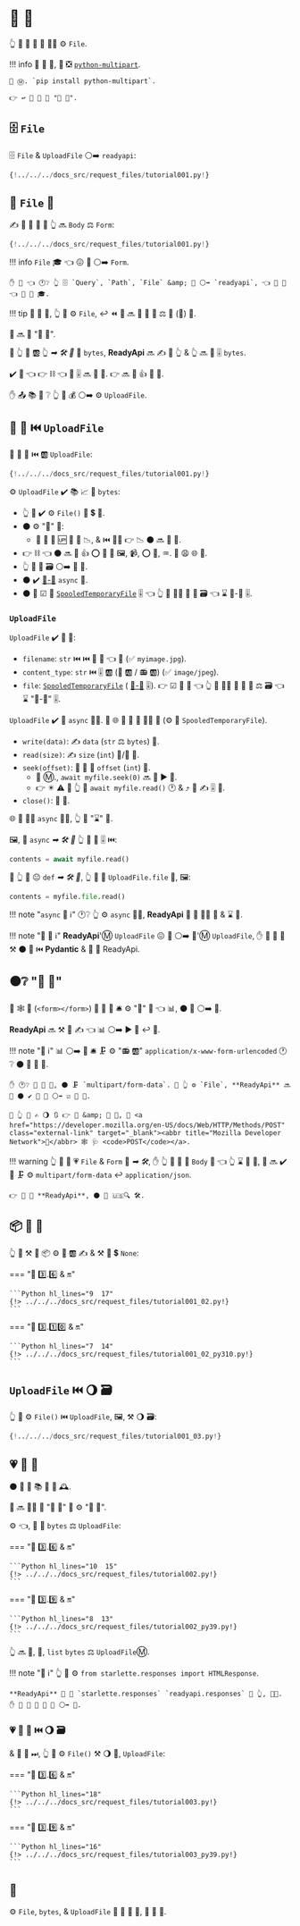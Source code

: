 # 📨 📁

👆 💪 🔬 📁 📂 👩‍💻 ⚙️ `File`.

!!! info
    📨 📂 📁, 🥇 ❎ <a href="https://andrew-d.github.io/python-multipart/" class="external-link" target="_blank">`python-multipart`</a>.

    🤶 Ⓜ. `pip install python-multipart`.

    👉 ↩️ 📂 📁 📨 "📨 💽".

## 🗄 `File`

🗄 `File` &amp; `UploadFile` ⚪️➡️ `readyapi`:

```Python hl_lines="1"
{!../../../docs_src/request_files/tutorial001.py!}
```

## 🔬 `File` 🔢

✍ 📁 🔢 🎏 🌌 👆 🔜 `Body` ⚖️ `Form`:

```Python hl_lines="7"
{!../../../docs_src/request_files/tutorial001.py!}
```

!!! info
    `File` 🎓 👈 😖 🔗 ⚪️➡️ `Form`.

    ✋️ 💭 👈 🕐❔ 👆 🗄 `Query`, `Path`, `File` &amp; 🎏 ⚪️➡️ `readyapi`, 👈 🤙 🔢 👈 📨 🎁 🎓.

!!! tip
    📣 📁 💪, 👆 💪 ⚙️ `File`, ↩️ ⏪ 🔢 🔜 🔬 🔢 🔢 ⚖️ 💪 (🎻) 🔢.

📁 🔜 📂 "📨 💽".

🚥 👆 📣 🆎 👆 *➡ 🛠️ 🔢* 🔢 `bytes`, **ReadyApi** 🔜 ✍ 📁 👆 &amp; 👆 🔜 📨 🎚 `bytes`.

✔️ 🤯 👈 👉 ⛓ 👈 🎂 🎚 🔜 🏪 💾. 👉 🔜 👷 👍 🤪 📁.

✋️ 📤 📚 💼 ❔ 👆 💪 💰 ⚪️➡️ ⚙️ `UploadFile`.

## 📁 🔢 ⏮️ `UploadFile`

🔬 📁 🔢 ⏮️ 🆎 `UploadFile`:

```Python hl_lines="12"
{!../../../docs_src/request_files/tutorial001.py!}
```

⚙️ `UploadFile` ✔️ 📚 📈 🤭 `bytes`:

* 👆 🚫 ✔️ ⚙️ `File()` 🔢 💲 🔢.
* ⚫️ ⚙️ "🧵" 📁:
    * 📁 🏪 💾 🆙 🔆 📐 📉, &amp; ⏮️ 🚶‍♀️ 👉 📉 ⚫️ 🔜 🏪 💾.
* 👉 ⛓ 👈 ⚫️ 🔜 👷 👍 ⭕ 📁 💖 🖼, 📹, ⭕ 💱, ♒️. 🍵 😩 🌐 💾.
* 👆 💪 🤚 🗃 ⚪️➡️ 📂 📁.
* ⚫️ ✔️ <a href="https://docs.python.org/3/glossary.html#term-file-like-object" class="external-link" target="_blank">📁-💖</a> `async` 🔢.
* ⚫️ 🎦 ☑ 🐍 <a href="https://docs.python.org/3/library/tempfile.html#tempfile.SpooledTemporaryFile" class="external-link" target="_blank">`SpooledTemporaryFile`</a> 🎚 👈 👆 💪 🚶‍♀️ 🔗 🎏 🗃 👈 ⌛ 📁-💖 🎚.

### `UploadFile`

`UploadFile` ✔️ 📄 🔢:

* `filename`: `str` ⏮️ ⏮️ 📁 📛 👈 📂 (✅ `myimage.jpg`).
* `content_type`: `str` ⏮️ 🎚 🆎 (📁 🆎 / 📻 🆎) (✅ `image/jpeg`).
* `file`: <a href="https://docs.python.org/3/library/tempfile.html#tempfile.SpooledTemporaryFile" class="external-link" target="_blank">`SpooledTemporaryFile`</a> ( <a href="https://docs.python.org/3/glossary.html#term-file-like-object" class="external-link" target="_blank">📁-💖</a> 🎚). 👉 ☑ 🐍 📁 👈 👆 💪 🚶‍♀️ 🔗 🎏 🔢 ⚖️ 🗃 👈 ⌛ "📁-💖" 🎚.

`UploadFile` ✔️ 📄 `async` 👩‍🔬. 👫 🌐 🤙 🔗 📁 👩‍🔬 🔘 (⚙️ 🔗 `SpooledTemporaryFile`).

* `write(data)`: ✍ `data` (`str` ⚖️ `bytes`) 📁.
* `read(size)`: ✍ `size` (`int`) 🔢/🦹 📁.
* `seek(offset)`: 🚶 🔢 🧘 `offset` (`int`) 📁.
    * 🤶 Ⓜ., `await myfile.seek(0)` 🔜 🚶 ▶️ 📁.
    * 👉 ✴️ ⚠ 🚥 👆 🏃 `await myfile.read()` 🕐 &amp; ⤴️ 💪 ✍ 🎚 🔄.
* `close()`: 🔐 📁.

🌐 👫 👩‍🔬 `async` 👩‍🔬, 👆 💪 "⌛" 👫.

🖼, 🔘 `async` *➡ 🛠️ 🔢* 👆 💪 🤚 🎚 ⏮️:

```Python
contents = await myfile.read()
```

🚥 👆 🔘 😐 `def` *➡ 🛠️ 🔢*, 👆 💪 🔐 `UploadFile.file` 🔗, 🖼:

```Python
contents = myfile.file.read()
```

!!! note "`async` 📡 ℹ"
    🕐❔ 👆 ⚙️ `async` 👩‍🔬, **ReadyApi** 🏃 📁 👩‍🔬 🧵 &amp; ⌛ 👫.

!!! note "💃 📡 ℹ"
    **ReadyApi**'Ⓜ `UploadFile` 😖 🔗 ⚪️➡️ **💃**'Ⓜ `UploadFile`, ✋️ 🚮 💪 🍕 ⚒ ⚫️ 🔗 ⏮️ **Pydantic** &amp; 🎏 🍕 ReadyApi.

## ⚫️❔ "📨 💽"

🌌 🕸 📨 (`<form></form>`) 📨 💽 💽 🛎 ⚙️ "🎁" 🔢 👈 📊, ⚫️ 🎏 ⚪️➡️ 🎻.

**ReadyApi** 🔜 ⚒ 💭 ✍ 👈 📊 ⚪️➡️ ▶️️ 🥉 ↩️ 🎻.

!!! note "📡 ℹ"
    📊 ⚪️➡️ 📨 🛎 🗜 ⚙️ "📻 🆎" `application/x-www-form-urlencoded` 🕐❔ ⚫️ 🚫 🔌 📁.

    ✋️ 🕐❔ 📨 🔌 📁, ⚫️ 🗜 `multipart/form-data`. 🚥 👆 ⚙️ `File`, **ReadyApi** 🔜 💭 ⚫️ ✔️ 🤚 📁 ⚪️➡️ ☑ 🍕 💪.

    🚥 👆 💚 ✍ 🌖 🔃 👉 🔢 &amp; 📨 🏑, 👳 <a href="https://developer.mozilla.org/en-US/docs/Web/HTTP/Methods/POST" class="external-link" target="_blank"><abbr title="Mozilla Developer Network">🏇</abbr> 🕸 🩺 <code>POST</code></a>.

!!! warning
    👆 💪 📣 💗 `File` &amp; `Form` 🔢 *➡ 🛠️*, ✋️ 👆 💪 🚫 📣 `Body` 🏑 👈 👆 ⌛ 📨 🎻, 📨 🔜 ✔️ 💪 🗜 ⚙️ `multipart/form-data` ↩️ `application/json`.

    👉 🚫 🚫 **ReadyApi**, ⚫️ 🍕 🇺🇸🔍 🛠️.

## 📦 📁 📂

👆 💪 ⚒ 📁 📦 ⚙️ 🐩 🆎 ✍ &amp; ⚒ 🔢 💲 `None`:

=== "🐍 3️⃣.6️⃣ &amp; 🔛"

    ```Python hl_lines="9  17"
    {!> ../../../docs_src/request_files/tutorial001_02.py!}
    ```

=== "🐍 3️⃣.1️⃣0️⃣ &amp; 🔛"

    ```Python hl_lines="7  14"
    {!> ../../../docs_src/request_files/tutorial001_02_py310.py!}
    ```

## `UploadFile` ⏮️ 🌖 🗃

👆 💪 ⚙️ `File()` ⏮️ `UploadFile`, 🖼, ⚒ 🌖 🗃:

```Python hl_lines="13"
{!../../../docs_src/request_files/tutorial001_03.py!}
```

## 💗 📁 📂

⚫️ 💪 📂 📚 📁 🎏 🕰.

👫 🔜 👨‍💼 🎏 "📨 🏑" 📨 ⚙️ "📨 💽".

⚙️ 👈, 📣 📇 `bytes` ⚖️ `UploadFile`:

=== "🐍 3️⃣.6️⃣ &amp; 🔛"

    ```Python hl_lines="10  15"
    {!> ../../../docs_src/request_files/tutorial002.py!}
    ```

=== "🐍 3️⃣.9️⃣ &amp; 🔛"

    ```Python hl_lines="8  13"
    {!> ../../../docs_src/request_files/tutorial002_py39.py!}
    ```

👆 🔜 📨, 📣, `list` `bytes` ⚖️ `UploadFile`Ⓜ.

!!! note "📡 ℹ"
    👆 💪 ⚙️ `from starlette.responses import HTMLResponse`.

    **ReadyApi** 🚚 🎏 `starlette.responses` `readyapi.responses` 🏪 👆, 👩‍💻. ✋️ 🌅 💪 📨 👟 🔗 ⚪️➡️ 💃.

### 💗 📁 📂 ⏮️ 🌖 🗃

&amp; 🎏 🌌 ⏭, 👆 💪 ⚙️ `File()` ⚒ 🌖 🔢, `UploadFile`:

=== "🐍 3️⃣.6️⃣ &amp; 🔛"

    ```Python hl_lines="18"
    {!> ../../../docs_src/request_files/tutorial003.py!}
    ```

=== "🐍 3️⃣.9️⃣ &amp; 🔛"

    ```Python hl_lines="16"
    {!> ../../../docs_src/request_files/tutorial003_py39.py!}
    ```

## 🌃

⚙️ `File`, `bytes`, &amp; `UploadFile` 📣 📁 📂 📨, 📨 📨 💽.

